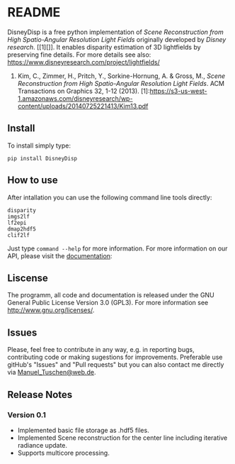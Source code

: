 # README

DisneyDisp is a free python implementation of *Scene Reconstruction from High Spatio-Angular Resolution Light Fields* originally developed by *Disney research*. [[1][]]. It enables disparity estimation of 3D lightfields by preserving fine details. For more details see also: <https://www.disneyresearch.com/project/lightfields/>  

1. Kim, C., Zimmer, H., Pritch, Y., Sorkine-Hornung, A. & Gross, M., *Scene Reconstruction from High Spatio-Angular Resolution Light Fields*. ACM Transactions on Graphics 32, 1-12 (2013).
[1]:https://s3-us-west-1.amazonaws.com/disneyresearch/wp-content/uploads/20140725221413/Kim13.pdf 


## Install

 To install simply type:

 ```
 pip install DisneyDisp
 ```  


## How to use
After intallation you can use the following command line tools directly:

```
disparity
imgs2lf
lf2epi
dmap2hdf5
clif2lf
```

Just type ```command --help``` for more information. For more information on our API, please visit the [documentation](https://manusrep.github.io/DisneyDispPy/):

## Liscense
The programm, all code and documentation is released under the  GNU General Public License Version 3.0 (GPL3). For more information see <http://www.gnu.org/licenses/>.


## Issues
Please, feel free to contribute in any way, e.g. in reporting bugs, contributing code or making sugestions for improvements. Preferable use gitHub's "Issues" and "Pull requests" but you can also contact me directly via Manuel_Tuschen@web.de.

## Release Notes

### Version 0.1

* Implemented basic file storage as .hdf5 files.
* Implemented Scene reconstruction for the center line including iterative radiance update.
* Supports multicore processing. 
